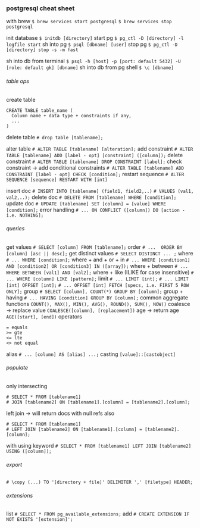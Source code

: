 ### postgresql cheat sheet

with brew
`$ brew services start postgresql`
`$ brew services stop postgresql`

init database
`$ initdb [directory]`
start pg
`$ pg_ctl -D [directory] -l logfile start`
sh into pg
`$ psql [dbname] [user]`
stop pg
`$ pg_ctl -D [directory] stop -s -m fast`

sh into db from terminal
`$ psql -h [host] -p [port: default 5432] -U [role: default gk] [dbname]`
sh into db from pg shell
`$ \c [dbname]`

###### table ops
create table
```
CREATE TABLE table_name (
  Column name + data type + constraints if any,
  ...
)
```
delete table
`# drop table [tablename];`

alter table
`# ALTER TABLE [tablename] [alteration];`
add constraint
`# ALTER TABLE [tablename] ADD [label - opt] [constraint] ([column]);`
delete constraint
`# ALTER TABLE [tablename] DROP CONSTRAINT [label];`
check constraint -> add conditional constraints
`# ALTER TABLE [tablename] ADD CONSTRAINT [label - opt] CHECK [condition];`
restart sequence
`# ALTER SEQUENCE [sequence] RESTART WITH [int]`

insert doc
`# INSERT INTO [tablename] (field1, field2,..)`
`# VALUES (val1, val2,..);`
delete doc
`# DELETE FROM [tablename] WHERE [condition];`
update doc
`# UPDATE [tablename] SET [column] = [value] WHERE [condition];`
error handling
`# ... ON CONFLICT ([column]) DO [action - i.e. NOTHING];`

###### queries
get values
`# SELECT [column] FROM [tablename];`
order
`# ...  ORDER BY [column] [asc || desc];`
get distinct values
`# SELECT DISTINCT ... ;`
where
`# ... WHERE [condition];`
where + and + or + in
`# ... WHERE [condition1] AND [condition2] OR [condition3] IN ([array]);`
where + between
`# ... WHERE BETWEEN [val1] AND [val2];`
where + like (ILIKE for case insensitive)
`# ... WHERE [column] LIKE [pattern];`
limit
`# ... LIMIT [int];`
`# ... LIMIT [int] OFFSET [int];`
`# ... OFFSET [int] FETCH [specs, i.e. FIRST 5 ROW ONLY];`
group
`# SELECT [column], COUNT(*) GROUP BY [column];`
group + having
`# ... HAVING [condition] GROUP BY [column];`
common aggregate functions
`COUNT(), MAX(), MIN(), AVG(), ROUND(), SUM(), NOW()`
coalesce -> replace value
`COALESCE([column], [replacement])`
age -> return age
`AGE([start], [end])`
operators
```
= equals
>= gte
<= lte
<> not equal
```
alias
`# ... [column] AS [alias] ...;`
casting
`[value]::[castobject]`

###### populate
only intersecting
```
# SELECT * FROM [tablename1]
# JOIN [tablename2] ON [tablename1].[column] = [tablename2].[column];
```
left join -> will return docs with null refs also
```
# SELECT * FROM [tablename1]
# LEFT JOIN [tablename2] ON [tablename1].[column] = [tablename2].[column];
```
with using keyword
`# SELECT * FROM [tablename1] LEFT JOIN [tablename2] USING ([column]);`

###### export
`# \copy (...) TO '[directory + file]' DELIMITER ',' [filetype] HEADER;`

###### extensions
list
`# SELECT * FROM pg_available_extensions;`
add
`# CREATE EXTENSION IF NOT EXISTS '[extension]';`
